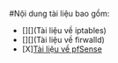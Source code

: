 #Nội dung tài liệu bao gồm:

- [][](Tài liệu về iptables)
- [][](Tài liệu về firwalld)
- [X][Tài liệu về pfSense](docs/pfsense/readme.md)